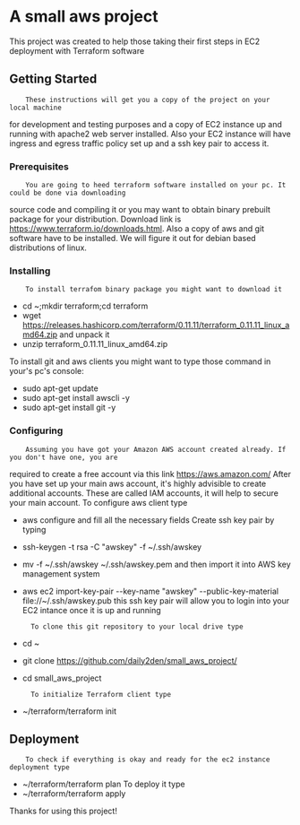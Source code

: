 # A small aws project
This project was created to help those taking their first steps
in EC2 deployment with Terraform software
## Getting Started
        These instructions will get you a copy of the project on your local machine
for development and testing purposes and a copy of EC2 instance up and running with apache2
web server installed. Also your EC2 instance will have ingress and egress traffic policy set up
and a ssh key pair to access it.
### Prerequisites
        You are going to heed terraform software installed on your pc. It could be done via downloading
source code and compiling it or you may want to obtain binary prebuilt package for your distribution.
Download link is https://www.terraform.io/downloads.html.
Also a copy of aws and git software have to be installed.
We will figure it out for debian based distributions of linux.
### Installing
        To install terrafom binary package you might want to download it
- cd ~;mkdir terraform;cd terraform
- wget https://releases.hashicorp.com/terraform/0.11.11/terraform_0.11.11_linux_amd64.zip and unpack it
- unzip terraform_0.11.11_linux_amd64.zip

To install git and aws clients you might want to type those command in your's pc's console:
- sudo apt-get update
- sudo apt-get install awscli -y
- sudo apt-get install git -y
### Configuring
        Assuming you have got your Amazon AWS account created already. If you don't have one, you are
required to create a free account via this link https://aws.amazon.com/
After you have set up your main aws account, it's highly advisible to create additional accounts.
These are called IAM accounts, it will help to secure your main account.
To configure aws client type
- aws configure
and fill all the necessary fields
        Create ssh key pair by typing
- ssh-keygen -t rsa -C "awskey" -f ~/.ssh/awskey
- mv -f ~/.ssh/awskey ~/.ssh/awskey.pem
and then import it into AWS key management system
- aws ec2 import-key-pair --key-name "awskey" --public-key-material file://~/.ssh/awskey.pub
this ssh key pair will allow you to login into your EC2 intance once it is up and running

        To clone this git repository to your local drive type
- cd ~
- git clone https://github.com/daily2den/small_aws_project/
- cd small_aws_project

        To initialize Terraform client type
- ~/terraform/terraform init

## Deployment
        To check if everything is okay and ready for the ec2 instance deployment type
- ~/terraform/terraform plan
        To deploy it type
- ~/terraform/terraform apply

Thanks for using this project!
